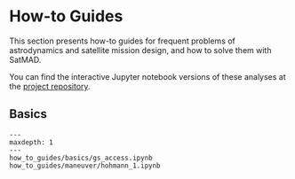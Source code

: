 # How-to Guides

This section presents how-to guides for frequent problems of astrodynamics and satellite mission design, and
how to solve them with SatMAD.

You can find the interactive Jupyter notebook versions of these analyses at the
[project repository](https://github.com/egemenimre/satmad_applications/tree/main/docs/how_to_guides).

## Basics

```{toctree} 
---
maxdepth: 1
---
how_to_guides/basics/gs_access.ipynb
how_to_guides/maneuver/hohmann_1.ipynb
```
    